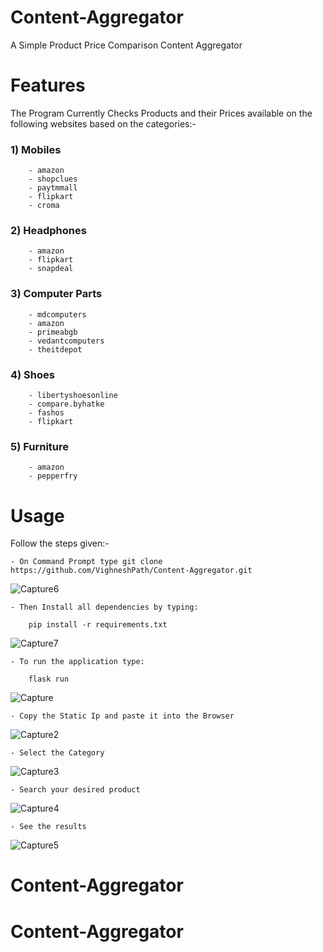 # Content-Aggregator
A Simple Product Price Comparison Content Aggregator

# Features

The Program Currently Checks Products and their Prices available on the following websites based on the categories:-

### 1) Mobiles

        - amazon
        - shopclues
        - paytmmall
        - flipkart
        - croma

### 2) Headphones

        - amazon
        - flipkart
        - snapdeal
        
       
### 3) Computer Parts
        - mdcomputers
        - amazon
        - primeabgb
        - vedantcomputers
        - theitdepot
        
### 4) Shoes

        - libertyshoesonline
        - compare.byhatke
        - fashos
        - flipkart

### 5) Furniture

        - amazon
        - pepperfry
 
 # Usage
 Follow the steps given:-
 
    - On Command Prompt type git clone https://github.com/VighneshPath/Content-Aggregator.git
    
![Capture6](https://user-images.githubusercontent.com/59459766/82474367-94565f00-9ae8-11ea-888b-2aca379dbba1.PNG)
  
    - Then Install all dependencies by typing: 
    
        pip install -r requirements.txt
        
![Capture7](https://user-images.githubusercontent.com/59459766/82474395-a0dab780-9ae8-11ea-8686-9f4afe8c115e.PNG)

    - To run the application type: 
        
        flask run 
        
![Capture](https://user-images.githubusercontent.com/59459766/82473609-776d5c00-9ae7-11ea-9dc9-b940262efb43.PNG)
    
    - Copy the Static Ip and paste it into the Browser
   
![Capture2](https://user-images.githubusercontent.com/59459766/82473687-953ac100-9ae7-11ea-8b17-f44e29cf005d.PNG)
    
    - Select the Category
    
![Capture3](https://user-images.githubusercontent.com/59459766/82473730-a5eb3700-9ae7-11ea-87e6-47da006dffdc.PNG)

    - Search your desired product

![Capture4](https://user-images.githubusercontent.com/59459766/82473768-b00d3580-9ae7-11ea-9f31-68a3d25e9190.PNG)

    - See the results
    
![Capture5](https://user-images.githubusercontent.com/59459766/82473852-cd420400-9ae7-11ea-82d8-d9084ed899c6.PNG)

    
    
 
# Content-Aggregator
# Content-Aggregator
